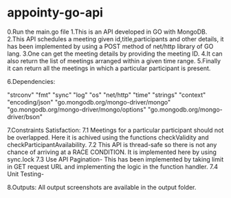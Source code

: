 # appointy-go-api

0.Run the main.go file
1.This is an API developed in GO with MongoDB. 
2.This API schedules a meeting given id,title,participants and other details, it has been implemented by using a POST method of net/http library of GO lang.
3.One can get the meeting details by providing the meeting ID.
4.It can also return the list of meetings arranged within a given time range.
5.Finally it can return all the meetings in which a particular participant is present.

6.Dependencies:

"strconv"
"fmt"
"sync"
"log"
"os"
"net/http"
"time"
"strings"
"context"
"encoding/json"
"go.mongodb.org/mongo-driver/mongo"
"go.mongodb.org/mongo-driver/mongo/options"
"go.mongodb.org/mongo-driver/bson"

7.Constraints Satisfaction:
  7.1 Meetings for a particular participant should not be overlapped. Here it is achived using the functions checkValidity and checkParticipantAvailability.
  7.2 This API is thread-safe so there is not any chance of arriving at a RACE CONDITION. It is implemented here by using sync.lock
  7.3 Use API Pagination- This has been implemented by taking limit in GET request URL and implementing the logic in the function handler.
  7.4 Unit Testing-
 
8.Outputs:
All output screenshots are available in the output folder.
